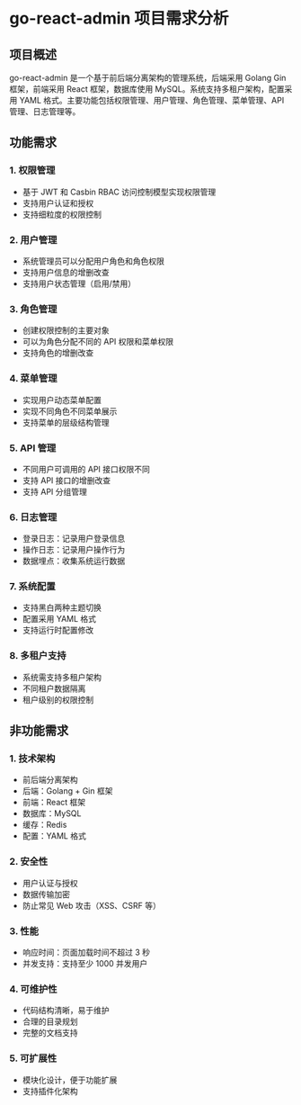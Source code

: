 # go-react-admin 项目需求分析

## 项目概述

go-react-admin 是一个基于前后端分离架构的管理系统，后端采用 Golang Gin 框架，前端采用 React 框架，数据库使用 MySQL。系统支持多租户架构，配置采用 YAML 格式。主要功能包括权限管理、用户管理、角色管理、菜单管理、API 管理、日志管理等。

## 功能需求

### 1. 权限管理
- 基于 JWT 和 Casbin RBAC 访问控制模型实现权限管理
- 支持用户认证和授权
- 支持细粒度的权限控制

### 2. 用户管理
- 系统管理员可以分配用户角色和角色权限
- 支持用户信息的增删改查
- 支持用户状态管理（启用/禁用）

### 3. 角色管理
- 创建权限控制的主要对象
- 可以为角色分配不同的 API 权限和菜单权限
- 支持角色的增删改查

### 4. 菜单管理
- 实现用户动态菜单配置
- 实现不同角色不同菜单展示
- 支持菜单的层级结构管理

### 5. API 管理
- 不同用户可调用的 API 接口权限不同
- 支持 API 接口的增删改查
- 支持 API 分组管理

### 6. 日志管理
- 登录日志：记录用户登录信息
- 操作日志：记录用户操作行为
- 数据埋点：收集系统运行数据

### 7. 系统配置
- 支持黑白两种主题切换
- 配置采用 YAML 格式
- 支持运行时配置修改

### 8. 多租户支持
- 系统需支持多租户架构
- 不同租户数据隔离
- 租户级别的权限控制

## 非功能需求

### 1. 技术架构
- 前后端分离架构
- 后端：Golang + Gin 框架
- 前端：React 框架
- 数据库：MySQL
- 缓存：Redis
- 配置：YAML 格式

### 2. 安全性
- 用户认证与授权
- 数据传输加密
- 防止常见 Web 攻击（XSS、CSRF 等）

### 3. 性能
- 响应时间：页面加载时间不超过 3 秒
- 并发支持：支持至少 1000 并发用户

### 4. 可维护性
- 代码结构清晰，易于维护
- 合理的目录规划
- 完整的文档支持

### 5. 可扩展性
- 模块化设计，便于功能扩展
- 支持插件化架构
